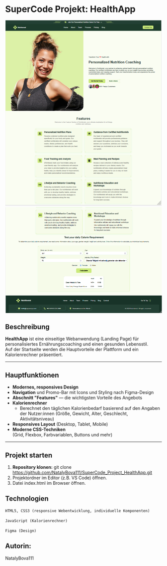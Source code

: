 # SuperCode Projekt: HealthApp

[![Projekt-Screenshot 1](./src/img/HealthApp1.png)](./src/img/HealthApp1.png)
[![Projekt-Screenshot 2](./src/img/HealthApp2.png)](./src/img/HealthApp2.png)

## Beschreibung

**HealthApp** ist eine einseitige Webanwendung (Landing Page) für personalisiertes Ernährungscoaching und einen gesunden Lebensstil.  
Auf der Startseite werden die Hauptvorteile der Plattform und ein Kalorienrechner präsentiert.

---

## Hauptfunktionen

- **Modernes, responsives Design**
- **Navigation** und Promo-Bar mit Icons und Styling nach Figma-Design
- **Abschnitt "Features"** — die wichtigsten Vorteile des Angebots
- **Kalorienrechner**  
  - Berechnet den täglichen Kalorienbedarf basierend auf den Angaben der Nutzer:innen (Größe, Gewicht, Alter, Geschlecht, Aktivitätsniveau)
- **Responsives Layout** (Desktop, Tablet, Mobile)
- **Moderne CSS-Techniken**  
  (Grid, Flexbox, Farbvariablen, Buttons und mehr)

---

## Projekt starten

1. **Repository klonen:**
git clone https://github.com/NatalyBova111/SuperCode_Project_HealthApp.git
2. Projektordner im Editor (z.B. VS Code) öffnen.
3. Datei index.html im Browser öffnen.

## Technologien

    HTML5, CSS3 (responsive Webentwicklung, individuelle Komponenten)

    JavaScript (Kalorienrechner)

    Figma (Design)


## Autorin: 
NatalyBova111